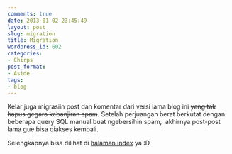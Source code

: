 ```yaml
---
comments: true
date: 2013-01-02 23:45:49
layout: post
slug: migration
title: Migration
wordpress_id: 602
categories:
- Chirps
post_format:
- Aside
tags:
- blog
---
```


Kelar juga migrasiin post dan komentar dari versi lama blog ini <del>yang tak hapus gegara kebanjiran spam</del>. Setelah perjuangan berat berkutat dengan beberapa query SQL manual buat ngebersihin spam,  akhirnya post-post lama gue bisa diakses kembali.

Selengkapnya bisa dilihat di [halaman index](http://akhyar.web.id/sitemap/) ya :D
